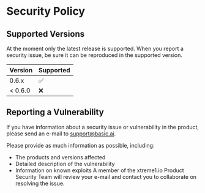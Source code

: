 # Security Policy

## Supported Versions

At the moment only the latest release is supported. When you report a security issue, 
be sure it can be reproduced in the supported version. 

| Version | Supported          |
| ------- | ------------------ |
| 0.6.x   | :white_check_mark: |
| < 0.6.0   | :x:                |

## Reporting a Vulnerability

 If you have information about a security issue or vulnerability in the product, 
 please send an e-mail to [support@basic.ai](mailto:support@basic.ai). 

Please provide as much information as possible, including:
- The products and versions affected 
- Detailed description of the vulnerability
- Information on known exploits
A member of the xtreme1.io Product Security Team will review your e-mail and contact you to collaborate on resolving the issue. 



